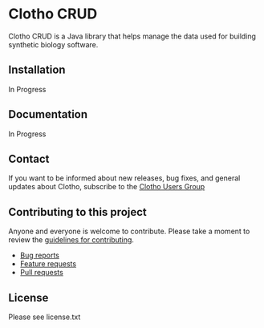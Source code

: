 Clotho CRUD
===========

Clotho CRUD is a Java library that helps manage the data used for building synthetic biology software. 

Installation
------------
In Progress

Documentation
-------------
In Progress

Contact
-------
If you want to be informed about new releases, bug fixes, and general
updates about Clotho, subscribe to the [Clotho Users Group]( 
https://groups.google.com/group/clotho-users)


Contributing to this project
----------------------------

Anyone and everyone is welcome to contribute. Please take a moment to
review the [guidelines for contributing](CONTRIBUTING.md).

* [Bug reports](CONTRIBUTING.md#bugs)
* [Feature requests](CONTRIBUTING.md#features)
* [Pull requests](CONTRIBUTING.md#pull-requests)

License
-------
Please see license.txt
